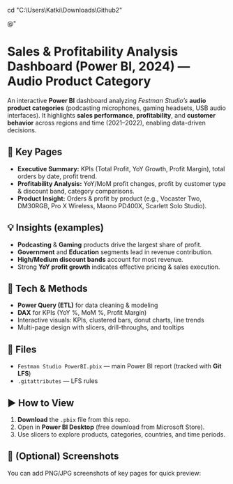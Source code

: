 cd "C:\Users\Katki\Downloads\Github2"

@"
# Sales & Profitability Analysis Dashboard (Power BI, 2024) — Audio Product Category

An interactive **Power BI** dashboard analyzing *Festman Studio’s* **audio product categories** (podcasting microphones, gaming headsets, USB audio interfaces). It highlights **sales performance**, **profitability**, and **customer behavior** across regions and time (2021–2022), enabling data-driven decisions.

## 🔎 Key Pages
- **Executive Summary:** KPIs (Total Profit, YoY Growth, Profit Margin), total orders by date, profit trend.
- **Profitability Analysis:** YoY/MoM profit changes, profit by customer type & discount band, category comparisons.
- **Product Insight:** Orders & profit by product (e.g., Vocaster Two, DM30RGB, Pro X Wireless, Maono PD400X, Scarlett Solo Studio).

## 💡 Insights (examples)
- **Podcasting** & **Gaming** products drive the largest share of profit.
- **Government** and **Education** segments lead in revenue contribution.
- **High/Medium discount bands** account for most revenue.
- Strong **YoY profit growth** indicates effective pricing & sales execution.

## 🧰 Tech & Methods
- **Power Query (ETL)** for data cleaning & modeling  
- **DAX** for KPIs (YoY %, MoM %, Profit Margin)  
- Interactive visuals: KPIs, clustered bars, donut charts, line trends  
- Multi-page design with slicers, drill-throughs, and tooltips

## 📁 Files
- `Festman Studio PowerBI.pbix` — main Power BI report (tracked with **Git LFS**)  
- `.gitattributes` — LFS rules

## ▶️ How to View
1. **Download** the `.pbix` file from this repo.  
2. Open in **Power BI Desktop** (free download from Microsoft Store).  
3. Use slicers to explore products, categories, countries, and time periods.

## 📸 (Optional) Screenshots
You can add PNG/JPG screenshots of key pages for quick preview:
